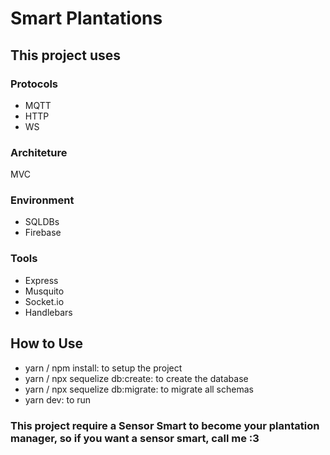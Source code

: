 # Smart Plantations

## This project uses

### Protocols
* MQTT
* HTTP
* WS

### Architeture
MVC

### Environment
* SQLDBs
* Firebase

### Tools
* Express
* Musquito
* Socket.io
* Handlebars

## How to Use
* yarn / npm install: to setup the project
* yarn / npx sequelize db:create: to create the database
* yarn / npx sequelize db:migrate: to migrate all schemas
* yarn dev: to run

### This project require a Sensor Smart to become your plantation manager, so if you want a sensor smart, call me :3
